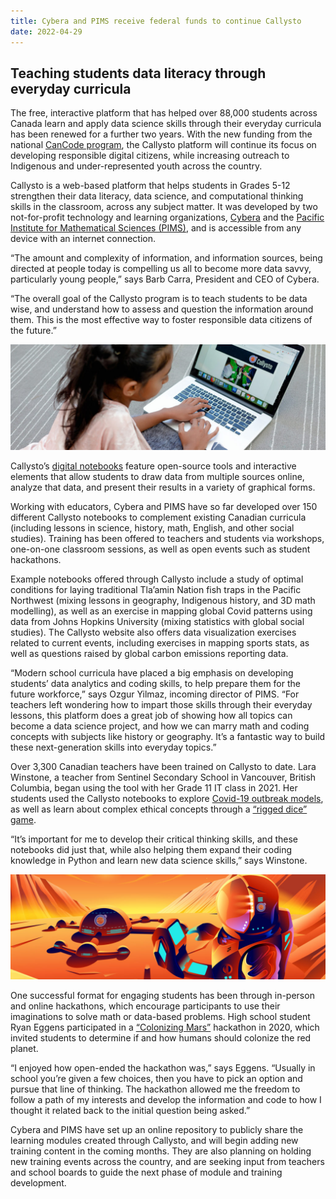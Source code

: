```yaml
---
title: Cybera and PIMS receive federal funds to continue Callysto
date: 2022-04-29
---
```

<h2 class="wp-block-heading">Teaching students data literacy through everyday curricula</h2>



<p>The free, interactive platform that has helped over 88,000 students across Canada learn and apply data science skills through their everyday curricula has been renewed for a further two years. With the new funding from the national&nbsp;<a href="https://ised-isde.canada.ca/site/cancode/en?mc_cid=b14d09c7f7&amp;mc_eid=d4baef4c7e">CanCode program</a>, the Callysto platform will continue its focus on developing responsible digital citizens, while increasing outreach to Indigenous and under-represented youth across the country.</p>



<p>Callysto&nbsp;is a web-based platform that helps students in Grades 5-12 strengthen their data literacy, data science, and computational thinking skills in the classroom, across any subject matter. It was developed by two not-for-profit technology and learning organizations,&nbsp;<a href="https://www.cybera.ca/">Cybera</a>&nbsp;and the&nbsp;<a href="https://www.pims.math.ca/">Pacific Institute for Mathematical Sciences (PIMS)</a>, and is accessible from any device with an internet connection.</p>



<p>“The amount and complexity of information, and information sources, being directed at people today is compelling us all to become more data savvy, particularly young people,” says Barb Carra, President and CEO of Cybera.</p>



<p>“The overall goal of the Callysto program is to teach students to be data wise, and understand how to assess and question the information around them. This is the most effective way to foster responsible data citizens of the future.”</p>



<p><img loading="lazy" decoding="async" class="size-medium aligncenter" src="callysto-student.jpg"></p>



<p>Callysto’s&nbsp;<a href="https://www.callysto.ca/learning-modules/">digital notebooks</a>&nbsp;feature open-source tools and interactive elements that allow students to draw data from multiple sources online, analyze that data, and present their results in a variety of graphical forms.</p>



<p>Working with educators, Cybera and PIMS have so far developed over 150 different Callysto notebooks to complement existing Canadian curricula (including lessons in science, history, math, English, and other social studies). Training has been offered to teachers and students via workshops, one-on-one classroom sessions, as well as open events such as student hackathons.</p>



<p>Example notebooks offered through Callysto include a study of optimal conditions for laying traditional Tla’amin Nation fish traps in the Pacific Northwest (mixing lessons in geography, Indigenous history, and 3D math modelling), as well as an exercise in mapping global Covid patterns using data from Johns Hopkins University (mixing statistics with global social studies). The Callysto website also offers data visualization exercises related to current events, including exercises in mapping sports stats, as well as questions raised by global carbon emissions reporting data.</p>



<p>“Modern school curricula have placed a big emphasis on developing students’ data analytics and coding skills, to help prepare them for the future workforce,” says Ozgur Yilmaz, incoming director of PIMS. “For teachers left wondering how to impart those skills through their everyday lessons, this platform does a great job of showing how all topics can become a data science project, and how we can marry math and coding concepts with subjects like history or geography. It’s a fantastic way to build these next-generation skills into everyday topics.”</p>



<p>Over 3,300 Canadian teachers have been trained on Callysto to date. Lara Winstone, a teacher from Sentinel Secondary School in Vancouver, British Columbia, began using the tool with her Grade 11 IT class in 2021. Her students used the Callysto notebooks to explore&nbsp;<a href="Callysto-Lesson-on-COVID-19-Data-Science.pdf">Covid-19 outbreak models</a>, as well as learn about complex ethical concepts through a&nbsp;<a href="unfair-dice-simulation.pdf">“rigged dice” game</a>.</p>



<p>“It’s important for me to develop their critical thinking skills, and these notebooks did just that, while also helping them expand their coding knowledge in Python and learn new data science skills,” says Winstone.</p>



<p><img loading="lazy" decoding="async" class="size-medium aligncenter" src="mars-hackathon-banner-blog-wrap-up-1024x342.jpg"></p>



<p>One successful format for engaging students has been through in-person and online hackathons, which encourage participants to use their imaginations to solve math or data-based problems. High school student Ryan Eggens participated in a&nbsp;<a href="https://www.callysto.ca/2020/06/30/students-explore-mars-as-humanitys-new-home-during-online-callysto-hackathon/">“Colonizing Mars”</a>&nbsp;hackathon in 2020, which invited students to determine if and how humans should colonize the red planet.</p>



<p>“I enjoyed how open-ended the hackathon was,” says Eggens. “Usually in school you’re given a few choices, then you have to pick an option and pursue that line of thinking. The hackathon allowed me the freedom to follow a path of my interests and develop the information and code to how I thought it related back to the initial question being asked.”</p>



<p>Cybera and PIMS have set up an online repository to publicly share the learning modules created through Callysto, and will begin adding new training content in the coming months. They are also planning on holding new training events across the country, and are seeking input from teachers and school boards to guide the next phase of module and training development.&nbsp;</p>
